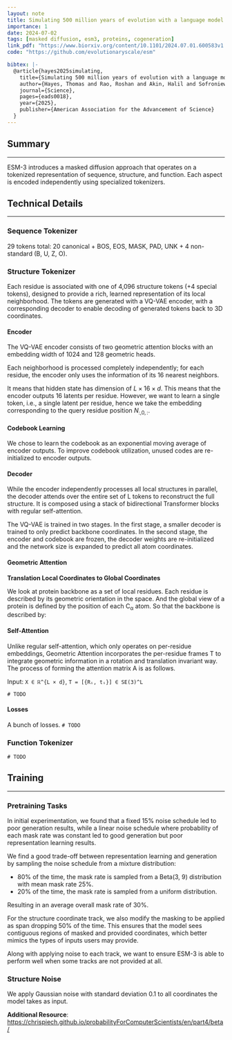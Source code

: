 ```yaml
---
layout: note
title: Simulating 500 million years of evolution with a language model
importance: 1
date: 2024-07-02
tags: [masked diffusion, esm3, proteins, cogeneration]
link_pdf: "https://www.biorxiv.org/content/10.1101/2024.07.01.600583v1.full.pdf"
code: "https://github.com/evolutionaryscale/esm"

bibtex: |-
  @article{hayes2025simulating,
    title={Simulating 500 million years of evolution with a language model},
    author={Hayes, Thomas and Rao, Roshan and Akin, Halil and Sofroniew, Nicholas J and Oktay, Deniz and Lin, Zeming and Verkuil, Robert and Tran, Vincent Q and Deaton, Jonathan and Wiggert, Marius and others},
    journal={Science},
    pages={eads0018},
    year={2025},
    publisher={American Association for the Advancement of Science}
  }
---
```


## Summary

---

ESM-3 introduces a masked diffusion approach that operates on a tokenized representation of sequence, structure, and function. Each aspect is encoded independently using specialized tokenizers.

## Technical Details

---

### Sequence Tokenizer

29 tokens total: 20 canonical + BOS, EOS, MASK, PAD, UNK + 4 non-standard (B, U, Z, O).

### Structure Tokenizer

Each residue is associated with one of 4,096 structure tokens (+4 special tokens), designed to provide a rich, learned representation of its local neighborhood. The tokens are generated with a VQ-VAE encoder, with a corresponding decoder to enable decoding of generated tokens back to 3D coordinates.

#### Encoder

The VQ-VAE encoder consists of two geometric attention blocks with an embedding width of 1024 and 128 geometric heads.

Each neighborhood is processed completely independently; for each residue, the encoder only uses the information of its 16 nearest neighbors.

It means that hidden state has dimension of $L \times 16 \times d$. This means that the encoder outputs 16 latents per residue. However, we want to learn a single token, i.e., a single latent per residue, hence we take the embedding corresponding to the query residue position $N_{:, 0, :}$.

#### Codebook Learning

We chose to learn the codebook as an exponential moving average of encoder outputs. To improve codebook utilization, unused codes are re-initialized to encoder outputs.

#### Decoder

While the encoder independently processes all local structures in parallel, the decoder attends over the entire set of L tokens to reconstruct the full structure. It is composed using a stack of bidirectional Transformer blocks with regular self-attention.

The VQ-VAE is trained in two stages. In the first stage, a smaller decoder is trained to only predict backbone coordinates. In the second stage, the encoder and codebook are frozen, the decoder weights are re-initialized and the network size is expanded to predict all atom coordinates.

#### Geometric Attention

**Translation Local Coordinates to Global Coordinates**

We look at protein backbone as a set of local residues. Each residue is described by its geometric orientation in the space. And the global view of a protein is defined by the position of each C<sub>α</sub> atom. So that the backbone is described by:

#### Self-Attention

Unlike regular self-attention, which only operates on per-residue embeddings, Geometric Attention incorporates the per-residue frames T to integrate geometric information in a rotation and translation invariant way. The process of forming the attention matrix A is as follows.

Input: `X ∈ ℝ^{L × d}`, `T = [{Rᵢ, tᵢ}] ∈ SE(3)^L`

`# TODO`

#### Losses

A bunch of losses. `# TODO`

### Function Tokenizer

`# TODO`

## Training

---

### Pretraining Tasks

In initial experimentation, we found that a fixed 15% noise schedule led to poor generation results, while a linear noise schedule where probability of each mask rate was constant led to good generation but poor representation learning results.

We find a good trade-off between representation learning and generation by sampling the noise schedule from a mixture distribution:

- 80% of the time, the mask rate is sampled from a Beta(3, 9) distribution with mean mask rate 25%.
- 20% of the time, the mask rate is sampled from a uniform distribution.

Resulting in an average overall mask rate of 30%.

For the structure coordinate track, we also modify the masking to be applied as span dropping 50% of the time. This ensures that the model sees contiguous regions of masked and provided coordinates, which better mimics the types of inputs users may provide.

Along with applying noise to each track, we want to ensure ESM-3 is able to perform well when some tracks are not provided at all.

### Structure Noise

We apply Gaussian noise with standard deviation 0.1 to all coordinates the model takes as input.

**Additional Resource**: https://chrispiech.github.io/probabilityForComputerScientists/en/part4/beta/

